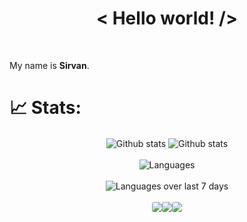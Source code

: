 <h1 align='center'>< Hello world! /></h1>

<br>

My name is **Sirvan**.


# 📈 Stats:
<div align='center'>
    <span align='left'>
        <a href='https://github.com/SirvanCheraghi'></a><img src='https://github-readme-stats.vercel.app/api?username=SirvanCheraghi&show_icons=true&count_private=true&hide_border=true&show_icons=true&theme=radical' alt='Github stats' align='center'/><a/>
    </span>
    <span align='right'>
        <a href='https://github.com/SirvanCheraghi'></a><img src='https://github-readme-streak-stats.herokuapp.com/?user=SirvanCheraghi&show_icons=true&count_private=true&hide_border=true&show_icons=true&theme=radical' alt='Github stats' align='center'/><a/>
    </span>
    <br>
    <br>
    <div>
        <a href='https://github.com/SirvanCheraghi'></a><img src='https://github-readme-stats.vercel.app/api/top-langs/?username=SirvanCheraghi&layout=compact&show_icons=true&count_private=true&hide_border=true&show_icons=true&theme=radical' alt='Languages' align='center'/><a/>
    </div>
    <br>
    <div>
        <a href='https://github.com/SirvanCheraghi'></a><img src='https://github-readme-stats.vercel.app/api/wakatime?username=SirvanCheraghi&layout=compact&hide_border=true&show_icons=true&theme=radical' alt='Languages over last 7 days' align='center'/><a/>
    </div>
    <br>
    <div style="display: inline-flex;">
        <span style="display: flex; flex-direction: row; justify-content: space-around; flex-wrap: nowrap;">
            <span>
                <a href='https://github.com/SirvanCheraghi'></a><img src='https://wakatime.com/share/@SirvanCheraghi/937325ca-ee1a-466c-a891-b6d7b20312eb.png' style="align-content: center; max-width: 120px; border: 5px; border-radius: 3px; border-color: aquamarine;"/><a/>
            </span>
            <span>
                <a href='https://github.com/SirvanCheraghi'></a><img src='https://wakatime.com/share/@SirvanCheraghi/3f323061-abb1-48bf-9429-2477da106f71.png' style="align-content: center; max-width: 120px; border: 5px; border-radius: 3px; border-color: aquamarine;"/><a/>
            </span>
            <span>
                <a href='https://github.com/SirvanCheraghi'><img src='https://wakatime.com/share/@SirvanCheraghi/78ed27bb-db3c-4032-99a2-b7c7f1579a71.png' style="align-content: center; max-width: 120px; border: 5px; border-radius: 3px; border-color: aquamarine;"/></a>
            </span>
        </span>
    </div>
</div>
